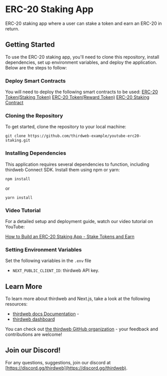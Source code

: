 # ERC-20 Staking App

ERC-20 staking app where a user can stake a token and earn an ERC-20 in return.

## Getting Started

To use the ERC-20 staking app, you'll need to clone this repository, install dependencies, set up environment variables, and deploy the application. Below are the steps to follow:

### Deploy Smart Contracts

You will need to deploy the following smart contracts to be used:
[ERC-20 Token(Staking Token)](https://thirdweb.com/thirdweb.eth/TokenERC20)
[ERC-20 Token(Reward Token)](https://thirdweb.com/thirdweb.eth/TokenERC20)
[ERC-20 Staking Contract](https://thirdweb.com/thirdweb.eth/TokenStake)

### Cloning the Repository

To get started, clone the repository to your local machine:
```
git clone https://github.com/thirdweb-example/youtube-erc20-staking.git
```


### Installing Dependencies

This application requires several dependencies to function, including thirdweb Connect SDK. Install them using npm or yarn:

```
npm install
```
or
```
yarn install
```


### Video Tutorial

For a detailed setup and deployment guide, watch our video tutorial on YouTube:

[How to Build an ERC-20 Staking App - Stake Tokens and Earn](https://youtu.be/MyxsfgEGG3w)

### Setting Environment Variables

Set the following variables in the `.env` file

- `NEXT_PUBLIC_CLIENT_ID`: thirdweb API key.


## Learn More

To learn more about thirdweb and Next.js, take a look at the following resources:

- [thirdweb docs Documentation](https://portal.thirdweb.com) - 
- [thirdweb dashboard](https://thirdweb.com)

You can check out [the thirdweb GitHub organization](https://github.com/thirdweb-dev) - your feedback and contributions are welcome!

## Join our Discord!

For any questions, suggestions, join our discord at [https://discord.gg/thirdweb](https://discord.gg/thirdweb).

